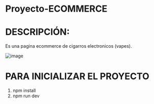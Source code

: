 # Proyecto-ECOMMERCE
# DESCRIPCIÓN: 
Es una pagina ecommerce de cigarros electronicos (vapes).

![image](https://github.com/kimboneri/Proyecto-ECOMMERCE/assets/116984209/9b463adc-7291-4621-8b0b-3ef546a6123a)

# PARA INICIALIZAR EL PROYECTO 
1. npm install
2. npm run dev 




















